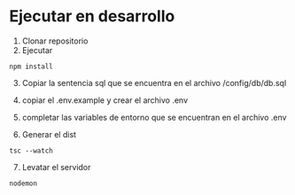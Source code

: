 # Ejecutar en desarrollo

1. Clonar repositorio
2. Ejecutar

```
npm install
```

3. Copiar la sentencia sql que se encuentra en el archivo /config/db/db.sql
4. copiar el .env.example y crear el archivo .env
5. completar las variables de entorno que se encuentran en el archivo .env

6. Generar el dist

```
tsc --watch
```

7. Levatar el servidor

```
nodemon
```
